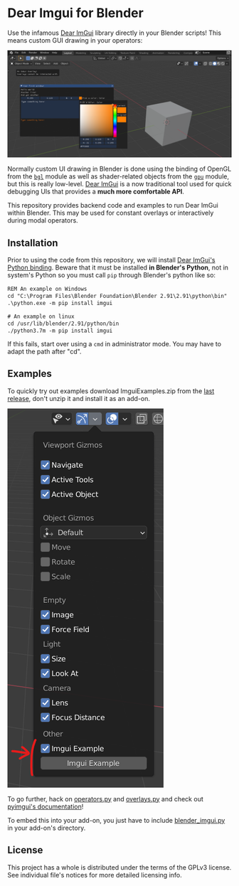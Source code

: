 Dear Imgui for Blender
======================

Use the infamous [Dear ImGui](https://github.com/ocornut/imgui) library directly in your Blender scripts! This means custom GUI drawing in your operators:

![Example of ImGui-based UI in Blender](doc/overview.png)

Normally custom UI drawing in Blender is done using the binding of OpenGL from the [`bgl`](https://docs.blender.org/api/current/bgl.html) module as well as shader-related objects from the [`gpu`](https://docs.blender.org/api/current/gpu.html) module, but this is really low-level. [Dear ImGui](https://github.com/ocornut/imgui) is a now traditional tool used for quick debugging UIs that provides a **much more comfortable API**.

This repository provides backend code and examples to run Dear ImGui within Blender. This may be used for constant overlays or interactively during modal operators.

## Installation

Prior to using the code from this repository, we will install [Dear ImGui's Python binding](https://pyimgui.readthedocs.io/en/latest/). Beware that it must be installed **in Blender's Python**, not in system's Python so you must call `pip` through Blender's python like so:

```
REM An example on Windows
cd "C:\Program Files\Blender Foundation\Blender 2.91\2.91\python\bin"
.\python.exe -m pip install imgui
```

```
# An example on linux
cd /usr/lib/blender/2.91/python/bin
./python3.7m -m pip install imgui
```

If this fails, start over using a `cmd` in administrator mode. You may have to adapt the path after "cd".

## Examples

To quickly try out examples download ImguiExamples.zip from the [last release](https://github.com/eliemichel/BlenderImgui/releases/latest), don't unzip it and install it as an add-on.

![Find examples in the Gizmo dropdown](doc/overlay-switch.png)

To go further, hack on [operators.py](ImguiExample/operators.py) and [overlays.py](ImguiExample/overlays.py) and check out [pyimgui's documentation](https://pyimgui.readthedocs.io/en/latest)!

To embed this into your add-on, you just have to include [blender_imgui.py](blender_imgui.py) in your add-on's directory.

## License

This project has a whole is distributed under the terms of the GPLv3 license. See individual file's notices for more detailed licensing info.
